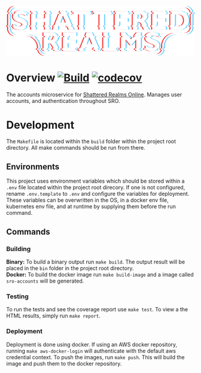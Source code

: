![Shattered Realms Online](https://github.com/ShatteredRealms/Documentation/raw/main/assets/images/logo/WhiteLogo.png)

# Overview [![Build](https://github.com/ShatteredRealms/Accounts/actions/workflows/build.yml/badge.svg)](https://github.com/ShatteredRealms/Accounts/actions/workflows/build.yml) [![codecov](https://codecov.io/gh/ShatteredRealms/Accounts/branch/main/graph/badge.svg?token=P01UR012I1)](https://codecov.io/gh/ShatteredRealms/Accounts)
The accounts microservice for [Shattered Realms Online](https://github.com/ShatteredRealms/Game). Manages user accounts,
and authentication throughout SRO.

# Development
The `Makefile` is located within the `build` folder within the project root directory. All make commands should be run from there.

## Environments
This project uses environment variables which should be stored within a `.env` file located within the project root direcory. If one is not configured, rename `.env.template` to `.env` and configure the variables for deployment. These variables can be overwritten in the OS, in a docker env file, kubernetes env file, and at runtime by supplying them before the run command.

## Commands
### Building
**Binary:** To build a binary output run `make build`. The output result will be placed in the `bin` folder in the project root directory. \
**Docker:** To build the docker image run `make build-image` and a image called `sro-accounts` will be generated.

### Testing
To run the tests and see the coverage report use `make test`. To view a the HTML results, simply run `make report`.

### Deployment
Deployment is done using docker. If using an AWS docker repository, running `make aws-docker-login` will authenticate with the default aws credential context. To push the images, run `make push`. This will build the image and push them to the docker repository.
